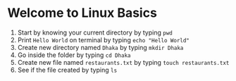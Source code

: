 # Welcome to Linux Basics
1. Start by knowing your current directory by typing `pwd`
2. Print `Hello World` on terminal by typing `echo "Hello World"`
3. Create new directory named `Dhaka` by typing `mkdir Dhaka`
4. Go inside the folder by typing `cd Dhaka`
5. Create new file named `restaurants.txt` by typing `touch restaurants.txt`
6. See if the file created by typing `ls`
